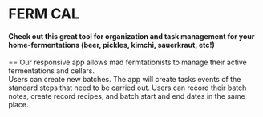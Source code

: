 # FERM CAL

#### Check out this great tool for organization and task management for your home-fermentations (beer, pickles, kimchi, sauerkraut, etc!)
==
Our responsive app allows mad fermtationists to manage their active fermentations and cellars.  
Users can create new batches. The app will create tasks events of the standard steps that need to be carried out. Users can record their batch notes, create record recipes, and batch start and end dates in the same place.  
